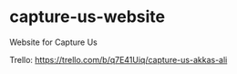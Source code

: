 # capture-us-website
Website for Capture Us

Trello: https://trello.com/b/q7E41Uiq/capture-us-akkas-ali